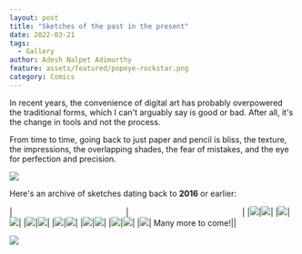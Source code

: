 ```yaml
---
layout: post
title: "Sketches of the past in the present"
date: 2022-03-21
tags:
  - Gallery
author: Adesh Nalpet Adimurthy
feature: assets/featured/popeye-rockstar.png
category: Comics
---
```


In recent years, the convenience of digital art has probably overpowered the traditional forms, which I can't arguably say is good or bad. After all, it's the change in tools and not the process.

From time to time, going back to just paper and pencil is bliss, the texture, the impressions, the overlapping shades, the fear of mistakes, and the eye for perfection and precision.

<img src="./assets/posts/gallery/archive/image-1.png"/>

Here's an archive of sketches dating back to <b>2016</b> or earlier:

|<span style="display: inline-block; width:200px"></span>|<span style="display: inline-block; width:200px"></span>|
|<img src="./assets/posts/gallery/archive/image-3.jpg"/>|<img src="./assets/posts/gallery/archive/image-2.jpg"/>|
|<img src="./assets/posts/gallery/archive/image-9.jpg"/>|<img src="./assets/posts/gallery/archive/image-4.jpg"/>|
|<img src="./assets/posts/gallery/archive/image-11.jpg"/>|<img src="./assets/posts/gallery/archive/image-10.jpg"/>|
|<img src="./assets/posts/gallery/archive/image-12.jpg"/>|<img src="./assets/posts/gallery/archive/image-13.jpg"/>|
|<img src="./assets/posts/gallery/archive/image-14.jpg"/>|<img src="./assets/posts/gallery/archive/image-17.jpg"/>|
|<img src="./assets/posts/gallery/archive/image-16.jpg"/>|<img src="./assets/posts/gallery/archive/image-15.jpg"/>|
|<img src="./assets/posts/gallery/archive/image-5.jpg"/>|   Many more to come!||

<img src="./assets/posts/gallery/archive/image-18.jpg"/>